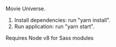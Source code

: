 Movie Universe.

1. Install dependencies:  run "yarn install".
2. Run application: run "yarn start".

Requires Node v8 for Sass modules